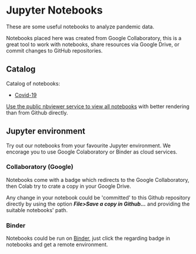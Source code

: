 # Jupyter Notebooks

These are some useful notebooks to analyze pandemic data.

Notebooks placed here was created from Google Collaboratory, this is a great tool to work with notebooks, share resources via Google Drive, or commit changes to GitHub repositories.

## Catalog

Catalog of notebooks:

- [Covid-19](covid19)

[Use the public nbviewer service to view all notebooks](https://nbviewer.jupyter.org/github/openpandemic/openpandemic-analytics/tree/master/notebooks/) with better rendering than from Github directly.

## Jupyter environment

Try out our notebooks from your favourite Jupyter environment. We encorage you to use Google Colaboratory or Binder as cloud services.
 
### Collaboratory (Google)

Notebooks come with a badge which redirects to the Google Collaboratory, then Colab try to crate a copy in your Google Drive.

Any change in your notebook could be 'committed' to this Github repository directly by using the option ***File>Save a copy in Github...*** and providing the suitable notebooks' path.

### Binder

Notebooks could be run on [Binder](https://mybinder.org/), just click the regarding badge in notebooks and get a remote environment.